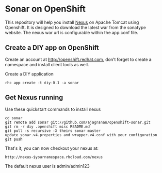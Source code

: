 Sonar on OpenShift
============================

This repository will help you install [Nexus](http://www.sonatype.org/nexus) on Apache Tomcat using Openshift. It is designed to download the
latest war from the sonatype website. The nexus war url is configurable within the app.conf file.

Create a DIY app on OpenShift
----------------------------

Create an account at http://openshift.redhat.com, don't forget to create a namespace and install client tools as well.

Create a DIY application

    rhc app create -t diy-0.1 -a sonar

Get Nexus running
----------------------------
Use these quickstart commands to install nexus

    cd sonar
    git remote add sonar git://github.com/ajagnanan/openshift-sonar.git
    git rm -r diy .openshift misc README.md
    git pull -s recursive -X theirs sonar master
    update sonar.v4.properties and wrapper.v4.conf with your configuration
    git push

That's it, you can now checkout your nexus at:

    http://nexus-$yournamespace.rhcloud.com/nexus

The default nexus user is admin/admin123